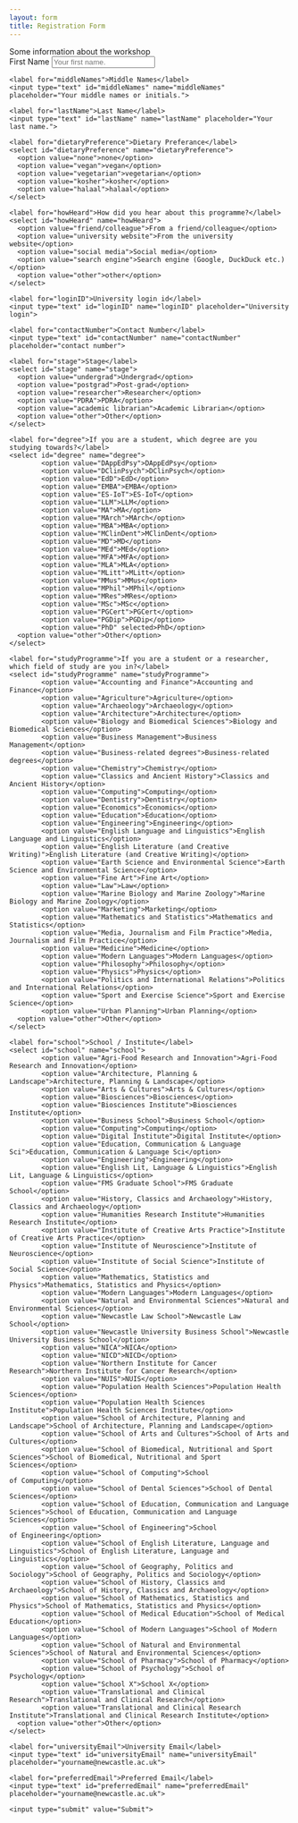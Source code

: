 ```yaml
---
layout: form
title: Registration Form
---
```

<div class="infobox">
Some information about the workshop
</div>
<div class="formbox">
  <form action="http://0.0.0.0:4567/submitForm" method="POST">
    <label for="firstName">First Name</label>
    <input type="text" id="firstName" name="firstName" placeholder="Your first name.">

    <label for="middleNames">Middle Names</label>
    <input type="text" id="middleNames" name="middleNames" placeholder="Your middle names or initials.">

    <label for="lastName">Last Name</label>
    <input type="text" id="lastName" name="lastName" placeholder="Your last name.">

    <label for="dietaryPreference">Dietary Preferance</label>
    <select id="dietaryPreference" name="dietaryPreference">
      <option value="none">none</option>
      <option value="vegan">vegan</option>
      <option value="vegetarian">vegetarian</option>
      <option value="kosher">kosher</option>
      <option value="halaal">halaal</option>
    </select>

    <label for="howHeard">How did you hear about this programme?</label>
    <select id="howHeard" name="howHeard">
      <option value="friend/colleague">From a friend/colleague</option>
      <option value="university website">From the university website</option>
      <option value="social media">Social media</option>
      <option value="search engine">Search engine (Google, DuckDuck etc.)</option>
      <option value="other">other</option>
    </select>

    <label for="loginID">University login id</label>
    <input type="text" id="loginID" name="loginID" placeholder="University login">

    <label for="contactNumber">Contact Number</label>
    <input type="text" id="contactNumber" name="contactNumber" placeholder="contact number">

    <label for="stage">Stage</label>
    <select id="stage" name="stage">
      <option value="undergrad">Undergrad</option>
      <option value="postgrad">Post-grad</option>
      <option value="researcher">Researcher</option>
      <option value="PDRA">PDRA</option>
      <option value="academic librarian">Academic Librarian</option>
      <option value="other">Other</option>
    </select>

    <label for="degree">If you are a student, which degree are you studying towards?</label>
    <select id="degree" name="degree">
			<option value="DAppEdPsy">DAppEdPsy</option>
			<option value="DClinPsych">DClinPsych</option>
			<option value="EdD">EdD</option>
			<option value="EMBA">EMBA</option>
			<option value="ES-IoT">ES-IoT</option>
			<option value="LLM">LLM</option>
			<option value="MA">MA</option>
			<option value="MArch">MArch</option>
			<option value="MBA">MBA</option>
			<option value="MClinDent">MClinDent</option>
			<option value="MD">MD</option>
			<option value="MEd">MEd</option>
			<option value="MFA">MFA</option>
			<option value="MLA">MLA</option>
			<option value="MLitt">MLitt</option>
			<option value="MMus">MMus</option>
			<option value="MPhil">MPhil</option>
			<option value="MRes">MRes</option>
			<option value="MSc">MSc</option>
			<option value="PGCert">PGCert</option>
			<option value="PGDip">PGDip</option>
			<option value="PhD" selected>PhD</option>
      <option value="other">Other</option>
    </select>

    <label for="studyProgramme">If you are a student or a researcher, which field of study are you in?</label>
    <select id="studyProgramme" name="studyProgramme">
			<option value="Accounting and Finance">Accounting and Finance</option>
			<option value="Agriculture">Agriculture</option>
			<option value="Archaeology">Archaeology</option>
			<option value="Architecture">Architecture</option>
			<option value="Biology and Biomedical Sciences">Biology and Biomedical Sciences</option>
			<option value="Business Management">Business Management</option>
			<option value="Business-related degrees">Business-related degrees</option>
			<option value="Chemistry">Chemistry</option>
			<option value="Classics and Ancient History">Classics and Ancient History</option>
			<option value="Computing">Computing</option>
			<option value="Dentistry">Dentistry</option>
			<option value="Economics">Economics</option>
			<option value="Education">Education</option>
			<option value="Engineering">Engineering</option>
			<option value="English Language and Linguistics">English Language and Linguistics</option>
			<option value="English Literature (and Creative Writing)">English Literature (and Creative Writing)</option>
			<option value="Earth Science and Environmental Science">Earth Science and Environmental Science</option>
			<option value="Fine Art">Fine Art</option>
			<option value="Law">Law</option>
			<option value="Marine Biology and Marine Zoology">Marine Biology and Marine Zoology</option>
			<option value="Marketing">Marketing</option>
			<option value="Mathematics and Statistics">Mathematics and Statistics</option>
			<option value="Media, Journalism and Film Practice">Media, Journalism and Film Practice</option>
			<option value="Medicine">Medicine</option>
			<option value="Modern Languages">Modern Languages</option>
			<option value="Philosophy">Philosophy</option>
			<option value="Physics">Physics</option>
			<option value="Politics and International Relations">Politics and International Relations</option>
			<option value="Sport and Exercise Science">Sport and Exercise Science</option>
			<option value="Urban Planning">Urban Planning</option>
      <option value="other">Other</option>
    </select>

    <label for="school">School / Institute</label>
    <select id="school" name="school">
			<option value="Agri-Food Research and Innovation">Agri-Food Research and Innovation</option>
			<option value="Architecture, Planning & Landscape">Architecture, Planning & Landscape</option>
			<option value="Arts & Cultures">Arts & Cultures</option>
			<option value="Biosciences">Biosciences</option>
			<option value="Biosciences Institute">Biosciences Institute</option>
			<option value="Business School">Business School</option>
			<option value="Computing">Computing</option>
			<option value="Digital Institute">Digital Institute</option>
			<option value="Education, Communication & Language Sci">Education, Communication & Language Sci</option>
			<option value="Engineering">Engineering</option>
			<option value="English Lit, Language & Linguistics">English Lit, Language & Linguistics</option>
			<option value="FMS Graduate School">FMS Graduate School</option>
			<option value="History, Classics and Archaeology">History, Classics and Archaeology</option>
			<option value="Humanities Research Institute">Humanities Research Institute</option>
			<option value="Institute of Creative Arts Practice">Institute of Creative Arts Practice</option>
			<option value="Institute of Neuroscience">Institute of Neuroscience</option>
			<option value="Institute of Social Science">Institute of Social Science</option>
			<option value="Mathematics, Statistics and Physics">Mathematics, Statistics and Physics</option>
			<option value="Modern Languages">Modern Languages</option>
			<option value="Natural and Environmental Sciences">Natural and Environmental Sciences</option>
			<option value="Newcastle Law School">Newcastle Law School</option>
			<option value="Newcastle University Business School">Newcastle University Business School</option>
			<option value="NICA">NICA</option>
			<option value="NICD">NICD</option>
			<option value="Northern Institute for Cancer Research">Northern Institute for Cancer Research</option>
			<option value="NUIS">NUIS</option>
			<option value="Population Health Sciences">Population Health Sciences</option>
			<option value="Population Health Sciences Institute">Population Health Sciences Institute</option>
			<option value="School of Architecture, Planning and Landscape">School of Architecture, Planning and Landscape</option>
			<option value="School of Arts and Cultures">School of Arts and Cultures</option>
			<option value="School of Biomedical, Nutritional and Sport Sciences">School of Biomedical, Nutritional and Sport Sciences</option>
			<option value="School of Computing">School of Computing</option>
			<option value="School of Dental Sciences">School of Dental Sciences</option>
			<option value="School of Education, Communication and Language Sciences">School of Education, Communication and Language Sciences</option>
			<option value="School of Engineering">School of Engineering</option>
			<option value="School of English Literature, Language and Linguistics">School of English Literature, Language and Linguistics</option>
			<option value="School of Geography, Politics and Sociology">School of Geography, Politics and Sociology</option>
			<option value="School of History, Classics and Archaeology">School of History, Classics and Archaeology</option>
			<option value="School of Mathematics, Statistics and Physics">School of Mathematics, Statistics and Physics</option>
			<option value="School of Medical Education">School of Medical Education</option>
			<option value="School of Modern Languages">School of Modern Languages</option>
			<option value="School of Natural and Environmental Sciences">School of Natural and Environmental Sciences</option>
			<option value="School of Pharmacy">School of Pharmacy</option>
			<option value="School of Psychology">School of Psychology</option>
			<option value="School X">School X</option>
			<option value="Translational and Clinical Research">Translational and Clinical Research</option>
			<option value="Translational and Clinical Research Institute">Translational and Clinical Research Institute</option>
      <option value="other">Other</option>
    </select>

    <label for="universityEmail">University Email</label>
    <input type="text" id="universityEmail" name="universityEmail" placeholder="yourname@newcastle.ac.uk">

    <label for="preferredEmail">Preferred Email</label>
    <input type="text" id="preferredEmail" name="preferredEmail" placeholder="yourname@newcastle.ac.uk">

    <input type="submit" value="Submit">
  </form>
</div>

